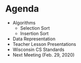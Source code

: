 # Agenda

 - Algorithms
   - Selection Sort
   - Insertion Sort
 - Data Representation
 - Teacher Lesson Presentations
 - Wisconsin CS Standards
 - Next Meeting (Feb. 29, 2020)

